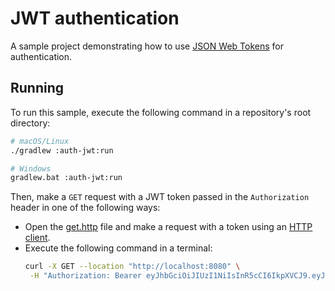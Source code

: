 # JWT authentication
A sample project demonstrating how to use [JSON Web Tokens](https://ktor.io/docs/jwt.html) for authentication.

## Running
To run this sample, execute the following command in a repository's root directory:
```bash
# macOS/Linux
./gradlew :auth-jwt:run

# Windows
gradlew.bat :auth-jwt:run
```

Then, make a `GET` request with a JWT token passed in the `Authorization` header in one of the following ways:
* Open the [get.http](get.http) file and make a request with a token using an [HTTP client](https://www.jetbrains.com/help/idea/http-client-in-product-code-editor.html).
* Execute the following command in a terminal:
   ```Bash
  curl -X GET --location "http://localhost:8080" \
    -H "Authorization: Bearer eyJhbGciOiJIUzI1NiIsInR5cCI6IkpXVCJ9.eyJpc3MiOiJodHRwczovL2p3dC1wcm92aWRlci1kb21haW4vIiwiYXVkIjoiand0LWF1ZGllbmNlIiwic3ViIjoiamV0YnJhaW5zIn0.ZT5cX_2XHn_nrhhghfeP_cABSifYZrEtzoKKtQiwCN0"
   ```